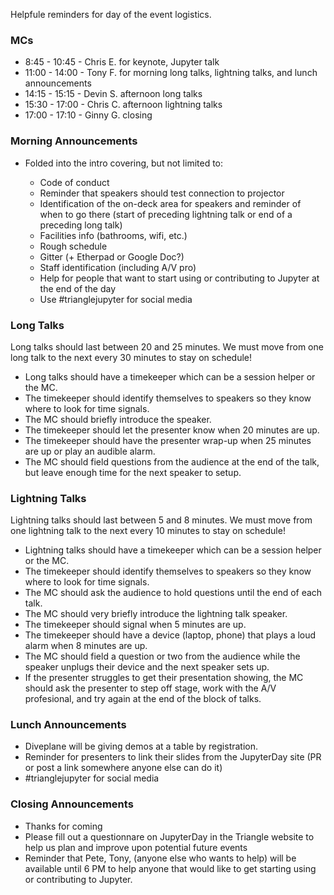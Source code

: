 Helpfule reminders for day of the event logistics.

### MCs

* 8:45 - 10:45 - Chris E. for keynote, Jupyter talk
* 11:00 - 14:00 - Tony F. for morning long talks, lightning talks, and lunch announcements
* 14:15 - 15:15 - Devin S. afternoon long talks
* 15:30 - 17:00 - Chris C. afternoon lightning talks
* 17:00 - 17:10 - Ginny G. closing

### Morning Announcements

* Folded into the intro covering, but not limited to:

  * Code of conduct
  * Reminder that speakers should test connection to projector
  * Identification of the on-deck area for speakers and reminder of when to go there (start of preceding lightning talk or end of a preceding long talk)
  * Facilities info (bathrooms, wifi, etc.)
  * Rough schedule
  * Gitter (+ Etherpad or Google Doc?)
  * Staff identification (including A/V pro)
  * Help for people that want to start using or contributing to Jupyter at the end of the day
  * Use #trianglejupyter for social media

### Long Talks

Long talks should last between 20 and 25 minutes. We must move from one long talk to the next every 30 minutes to stay on schedule!

* Long talks should have a timekeeper which can be a session helper or the MC.
* The timekeeper should identify themselves to speakers so they know where to look for time signals.
* The MC should briefly introduce the speaker.
* The timekeeper should let the presenter know when 20 minutes are up.
* The timekeeper should have the presenter wrap-up when 25 minutes are up or play an audible alarm.
* The MC should field questions from the audience at the end of the talk, but leave enough time for the next speaker to setup.

### Lightning Talks

Lightning talks should last between 5 and 8 minutes. We must move from one lightning talk to the next every 10 minutes to stay on schedule!

* Lightning talks should have a timekeeper which can be a session helper or the MC.
* The timekeeper should identify themselves to speakers so they know where to look for time signals.
* The MC should ask the audience to hold questions until the end of each talk.
* The MC should very briefly introduce the lightning talk speaker.
* The timekeeper should signal when 5 minutes are up.
* The timekeeper should have a device (laptop, phone) that plays a loud alarm when 8 minutes are up.
* The MC should field a question or two from the audience while the speaker unplugs their device and the next speaker sets up.
* If the presenter struggles to get their presentation showing, the MC should ask the presenter to step off stage, work with the A/V profesional, and try again at the end of the block of talks.

### Lunch Announcements

* Diveplane will be giving demos at a table by registration.
* Reminder for presenters to link their slides from the JupyterDay site (PR or post a link somewhere anyone else can do it)
* #trianglejupyter for social media

### Closing Announcements

* Thanks for coming
* Please fill out a questionnare on JupyterDay in the Triangle website to help us plan and improve upon potential future events
* Reminder that Pete, Tony, (anyone else who wants to help) will be available until 6 PM to help anyone that would like to get starting using or contributing to Jupyter.
